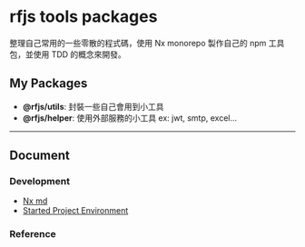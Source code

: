 # rfjs tools packages

整理自己常用的一些零散的程式碼，使用 Nx monorepo 製作自己的 npm 工具包，並使用 TDD 的概念來開發。

## My Packages

- **@rfjs/utils**: 封裝一些自己會用到小工具
- **@rfjs/helper**: 使用外部服務的小工具 ex: jwt, smtp, excel...
<!-- - **@rfjs/catch-handler**: try-catch decorator -->

---

## Document

### Development

- [Nx md](./docs/nx.md)
- [Started Project Environment](./docs/development/started-project-environment.md)

### Reference

